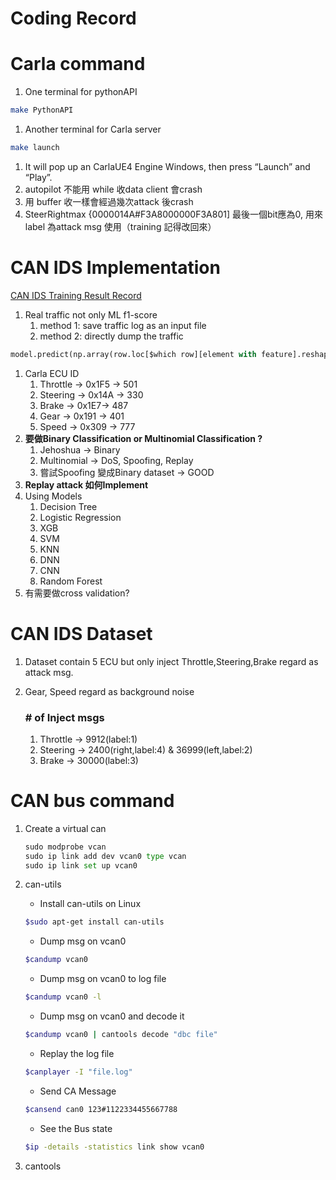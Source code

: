 # Coding Record

# Carla command

1. One terminal for pythonAPI

```bash
make PythonAPI
```

1. Another terminal for Carla server

```bash
make launch
```

1. It will pop up an CarlaUE4 Engine Windows, then press “Launch” and “Play”.
2. autopilot 不能用 while 收data client 會crash
3. 用 buffer 收一樣會經過幾次attack 後crash  
4. SteerRightmax {0000014A#F3A8000000F3A801] 最後一個bit應為0, 用來label 為attack msg 使用（training 記得改回來）

# **CAN IDS Implementation**

[CAN IDS Training Result Record](https://www.notion.so/CAN-IDS-Training-Result-Record-4cac85e87e6e410185e5d56d4574a272)

1. Real traffic not only ML f1-score
    1. method 1: save traffic log as an input file 
    2. method 2: directly dump the traffic

```python
model.predict(np.array(row.loc[$which row][element with feature].reshape(1,-1)
```

1. Carla ECU ID
    1. Throttle → 0x1F5 → 501
    2. Steering → 0x14A → 330
    3. Brake → 0x1E7→ 487
    4. Gear → 0x191 → 401
    5. Speed → 0x309 → 777
2. **要做Binary Classification or Multinomial Classification ?**
    1. Jehoshua → Binary 
    2. Multinomial → DoS, Spoofing, Replay
    3. 嘗試Spoofing 變成Binary dataset → GOOD
3. **Replay attack 如何Implement**
4. Using Models
    1. Decision Tree
    2. Logistic Regression
    3. XGB
    4. SVM
    5. KNN
    6. DNN
    7. CNN 
    8. Random Forest 
5. 有需要做cross validation?

# CAN IDS Dataset

1. Dataset contain 5 ECU but only inject Throttle,Steering,Brake regard as attack msg.
2. Gear, Speed regard as background noise
    
    ### # of Inject msgs
    
    1. Throttle → 9912(label:1)
    2. Steering → 2400(right,label:4) & 36999(left,label:2)
    3. Brake → 30000(label:3)

# CAN bus command

1. Create a virtual can
    
    ```python
    sudo modprobe vcan
    sudo ip link add dev vcan0 type vcan
    sudo ip link set up vcan0
    ```
    
2. can-utils 
    - Install can-utils on Linux
    
    ```bash
    $sudo apt-get install can-utils
    ```
    
    - Dump msg on vcan0
    
    ```bash
    $candump vcan0
    ```
    
    - Dump msg on vcan0 to log file
    
    ```bash
    $candump vcan0 -l
    ```
    
    - Dump msg on vcan0 and decode it
    
    ```bash
    $candump vcan0 | cantools decode "dbc file"
    ```
    
    - Replay the log file
    
    ```bash
    $canplayer -I "file.log"
    ```
    
    - Send CA Message
    
    ```bash
    $cansend can0 123#1122334455667788
    ```
    
    - See the Bus state
    
    ```bash
    $ip -details -statistics link show vcan0
    ```
    
3. cantools